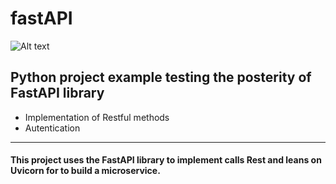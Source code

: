 # fastAPI
![Alt text](https://fastapi.tiangolo.com/img/logo-margin/logo-teal.png)
## Python project example testing the posterity of FastAPI library

- Implementation of Restful methods
- Autentication
----------
#### This project uses the FastAPI library to implement calls Rest and leans on Uvicorn for to build a microservice.

